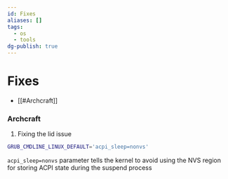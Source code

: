 ```yaml
---
id: Fixes
aliases: []
tags:
  - os
  - tools
dg-publish: true
---
```

# Fixes
- [[#Archcraft]]

### Archcraft
1. Fixing the lid issue

```bash
GRUB_CMDLINE_LINUX_DEFAULT='acpi_sleep=nonvs'

```

`acpi_sleep=nonvs` parameter tells the kernel to avoid using the NVS region for storing ACPI state during the suspend process